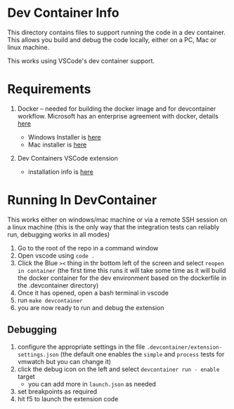 # Dev Container Info

This directory contains files to support running the code in a dev container.  This allows you build and debug the code locally, either on a PC, Mac or linux machine.

This works using VSCode's dev container support.

# Requirements

1. Docker – needed for building the docker image and for devcontainer workflow.  Microsoft has an enterprise agreement with docker, details [here](https://microsoft.service-now.com/sp?id=sc_cat_item&sys_id=234197ba1b418d54bba22173b24bcbf0) 
    - Windows Installer is [here](https://docs.docker.com/desktop/install/windows-install/)
    - Mac installer is [here](https://docs.docker.com/desktop/install/mac-install/)

1. Dev Containers VSCode extension
    - installation info is [here](https://marketplace.visualstudio.com/items?itemName=ms-vscode-remote.remote-containers)

# Running In DevContainer

This works either on windows/mac machine or via a remote SSH session on a linux machine (this is the only way that the integration tests can reliably run, debugging works in all modes)

1. Go to the root of the repo in a command window
1. Open vscode using `code .`
1. Click the Blue `><` thing in thr bottom left of the screen and select `reopen in container` (the first time this runs it will take some time as it will build the docker container for the dev environment based on the dockerfile in the .devcontainer directory)
1. Once it has opened, open a bash terminal in vscode
1. run `make devcontainer`
1. you are now ready to run and debug the extension

## Debugging

1. configure the appropriate settings in the file `.devcontainer/extension-settings.json` (the default one enables the `simple` and `process` tests for vmwatch but you can change it)
1. click the debug icon on the left and select `devcontainer run - enable` target
    - you can add more in `launch.json` as needed
1. set breakpoints as required
1. hit f5 to launch the extension code
